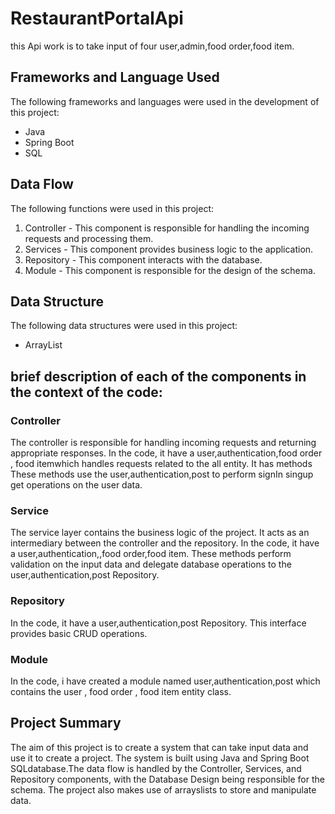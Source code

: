 # RestaurantPortalApi
this Api work is to take input of four user,admin,food order,food item.

## Frameworks and Language Used

The following frameworks and languages were used in the development of this project:

- Java
- Spring Boot
- SQL 
## Data Flow

The following functions were used in this project:

1. Controller - This component is responsible for handling the incoming requests and processing them.
2. Services - This component provides business logic to the application.
3. Repository - This component interacts with the database.
4. Module - This component is responsible for the design of the schema.

## Data Structure

The following data structures were used in this project:

- ArrayList

## brief description of each of the components in the context of the code:

### Controller
The controller is responsible for handling incoming requests and returning appropriate responses. In the code, it have a user,authentication,food order , food itemwhich handles requests related to the all entity. It has methods These methods use the user,authentication,post to perform signIn singup get operations on the user data.

### Service
The service layer contains the business logic of the project. It acts as an intermediary between the controller and the repository. In the code, it have a user,authentication,,food order,food item. These methods perform validation on the input data and delegate database operations to the user,authentication,post Repository.

### Repository
In the code, it have a user,authentication,post Repository. This interface provides basic CRUD operations.

### Module
In the code, i have created a module named user,authentication,post which contains the user , food order , food item entity class. 

## Project Summary

The aim of this project is to create a system that can take input data and use it to create a project. The system is built using Java and Spring Boot SQLdatabase.The data flow is handled by the Controller, Services, and Repository components, with the Database Design being responsible for the schema. The project also makes use of arrayslists to store and manipulate data.
